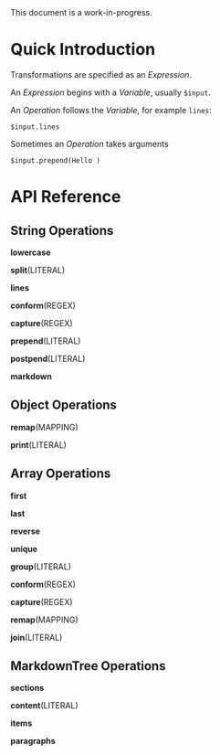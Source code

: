 <div class="MSWGuideNotice">
This document is a work-in-progress.
</div>

# Quick Introduction

Transformations are specified as an *Expression*.

An *Expression* begins with a *Variable*, usually `$input`.

An *Operation* follows the *Variable*, for example `lines`:

```
$input.lines
```

Sometimes an *Operation* takes arguments

```
$input.prepend(Hello )
```

# API Reference

## String Operations

__lowercase__

__split__(LITERAL)

__lines__

__conform__(REGEX)

__capture__(REGEX)

__prepend__(LITERAL)

__postpend__(LITERAL)

__markdown__

## Object Operations

__remap__(MAPPING)

__print__(LITERAL)

## Array Operations

__first__

__last__

__reverse__

__unique__

__group__(LITERAL)

__conform__(REGEX)

__capture__(REGEX)

__remap__(MAPPING)

__join__(LITERAL)

## MarkdownTree Operations

__sections__

__content__(LITERAL)

__items__

__paragraphs__
